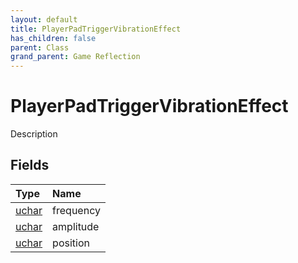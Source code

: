```yaml
---
layout: default
title: PlayerPadTriggerVibrationEffect
has_children: false
parent: Class
grand_parent: Game Reflection
---
```

# PlayerPadTriggerVibrationEffect
Description 

## Fields
| Type | Name |
|:-------------|:--------------|
| [uchar](/game-reflection/enums/uchar.md) | frequency |
| [uchar](/game-reflection/enums/uchar.md) | amplitude |
| [uchar](/game-reflection/enums/uchar.md) | position |
